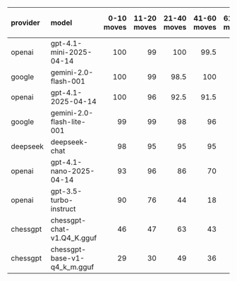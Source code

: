 | provider   | model                        |   0-10 moves |   11-20 moves |   21-40 moves |   41-60 moves |   61-80 moves |   81-100 moves |
|:-----------|:-----------------------------|-------------:|--------------:|--------------:|--------------:|--------------:|---------------:|
| openai     | gpt-4.1-mini-2025-04-14      |          100 |            99 |         100   |          99.5 |          99   |           96   |
| google     | gemini-2.0-flash-001         |          100 |            99 |          98.5 |         100   |          98   |           88.5 |
| openai     | gpt-4.1-2025-04-14           |          100 |            96 |          92.5 |          91.5 |          92   |           85   |
| google     | gemini-2.0-flash-lite-001    |           99 |            99 |          98   |          96   |          92.5 |          100   |
| deepseek   | deepseek-chat                |           98 |            95 |          95   |          95   |          97.5 |           97.5 |
| openai     | gpt-4.1-nano-2025-04-14      |           93 |            96 |          86   |          70   |          30.5 |            4   |
| openai     | gpt-3.5-turbo-instruct       |           90 |            76 |          44   |          18   |           8.5 |            5.5 |
| chessgpt   | chessgpt-chat-v1.Q4_K.gguf   |           46 |            47 |          63   |          43   |          54.5 |           26.5 |
| chessgpt   | chessgpt-base-v1-q4_k_m.gguf |           29 |            30 |          49   |          36   |          34   |           23.5 |